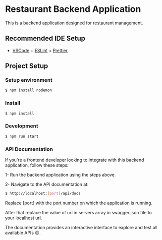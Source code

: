 # Restaurant Backend Application

This is a backend application designed for restaurant management.

## Recommended IDE Setup

- [VSCode](https://code.visualstudio.com/) + [ESLint](https://marketplace.visualstudio.com/items?itemName=dbaeumer.vscode-eslint) + [Prettier](https://marketplace.visualstudio.com/items?itemName=esbenp.prettier-vscode)

## Project Setup

### Setup environment

```bash
$ npm install nodemon
```

### Install

```bash
$ npm install
```

### Development

```bash
$ npm run start
```

### API Documentation

If you're a frontend developer looking to integrate with this backend application, follow these steps:

1- Run the backend application using the steps above.

2- Navigate to the API documentation at:

```bash
$ http://localhost:[port]/api/docs
```

Replace [port] with the port number on which the application is running.

After that replace the value of url in servers array in swagger.json file to your localhost url.

The documentation provides an interactive interface to explore and test all available APIs 😊.
